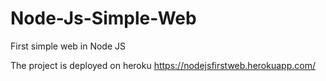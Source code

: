 # Node-Js-Simple-Web
First simple web in Node JS 

The project is deployed on heroku
https://nodejsfirstweb.herokuapp.com/
